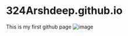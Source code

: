 # 324Arshdeep.github.io
This is my first github page
 ![image](https://github.com/user-attachments/assets/2e3f78da-c879-42d9-9837-6744741c9c1b)
